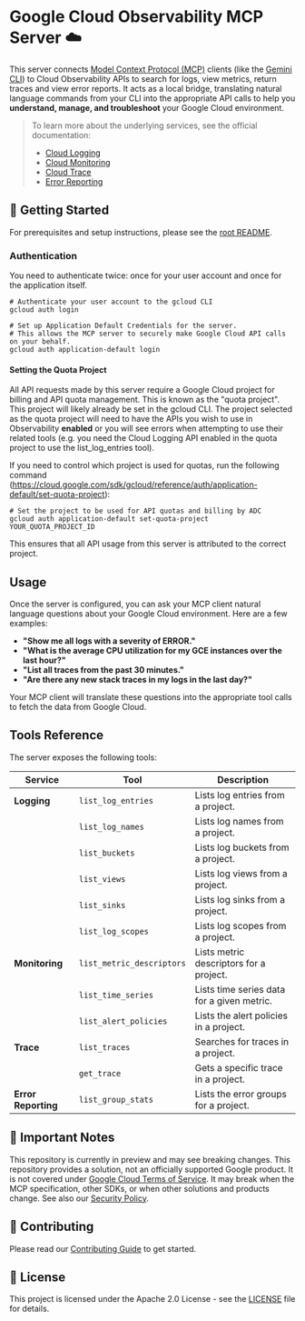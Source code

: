 # Google Cloud Observability MCP Server ☁️

This server connects
[Model Context Protocol (MCP)](https://modelcontextprotocol.io/) clients (like
the [Gemini CLI](https://github.com/google-gemini/gemini-cli)) to Cloud
Observability APIs to search for logs, view metrics, return traces and view error
reports. It acts as a local bridge, translating natural language commands
from your CLI into the appropriate API calls to help you
**understand, manage, and troubleshoot** your Google Cloud environment.

> To learn more about the underlying services, see the official documentation:
>
> - [Cloud Logging](https://cloud.google.com/logging/docs)
> - [Cloud Monitoring](https://cloud.google.com/monitoring/docs)
> - [Cloud Trace](https://cloud.google.com/trace/docs)
> - [Error Reporting](https://cloud.google.com/error-reporting/docs)

## 🚀 Getting Started

For prerequisites and setup instructions, please see the [root README](../../README.md#-getting-started).

### Authentication

You need to authenticate twice: once for your user account and once for the application itself.

```shell
# Authenticate your user account to the gcloud CLI
gcloud auth login

# Set up Application Default Credentials for the server.
# This allows the MCP server to securely make Google Cloud API calls on your behalf.
gcloud auth application-default login
```

#### Setting the Quota Project

All API requests made by this server require a Google Cloud project for
billing and API quota management. This is known as the "quota project". This
project will likely already be set in the gcloud CLI. The project selected as
the quota project will need to have the APIs you wish to use in Observability
**enabled** or you will see errors when attempting to use their related tools (e.g.
you need the Cloud Logging API enabled in the quota project to use the
list_log_entries tool).

If you need to control which project is used for quotas, run the following command (https://cloud.google.com/sdk/gcloud/reference/auth/application-default/set-quota-project):

```shell
# Set the project to be used for API quotas and billing by ADC
gcloud auth application-default set-quota-project YOUR_QUOTA_PROJECT_ID
```

This ensures that all API usage from this server is attributed to the correct project.

## Usage

Once the server is configured, you can ask your MCP client natural language questions about your Google Cloud environment. Here are a few examples:

- **"Show me all logs with a severity of ERROR."**
- **"What is the average CPU utilization for my GCE instances over the last hour?"**
- **"List all traces from the past 30 minutes."**
- **"Are there any new stack traces in my logs in the last day?"**

Your MCP client will translate these questions into the appropriate tool calls to fetch the data from Google Cloud.

## Tools Reference

The server exposes the following tools:

| Service             | Tool                      | Description                                |
| ------------------- | ------------------------- | ------------------------------------------ |
| **Logging**         | `list_log_entries`        | Lists log entries from a project.          |
|                     | `list_log_names`          | Lists log names from a project.            |
|                     | `list_buckets`            | Lists log buckets from a project.          |
|                     | `list_views`              | Lists log views from a project.            |
|                     | `list_sinks`              | Lists log sinks from a project.            |
|                     | `list_log_scopes`         | Lists log scopes from a project.           |
| **Monitoring**      | `list_metric_descriptors` | Lists metric descriptors for a project.    |
|                     | `list_time_series`        | Lists time series data for a given metric. |
|                     | `list_alert_policies`     | Lists the alert policies in a project.     |
| **Trace**           | `list_traces`             | Searches for traces in a project.          |
|                     | `get_trace`               | Gets a specific trace in a project.        |
| **Error Reporting** | `list_group_stats`        | Lists the error groups for a project.      |

## 📄 Important Notes

This repository is currently in preview and may see breaking changes. This
repository provides a solution, not an officially supported Google product. It
is not covered under [Google Cloud Terms of Service](https://cloud.google.com/terms).
It may break when the MCP specification, other SDKs, or when other solutions
and products change. See also our [Security Policy](../../SECURITY.md).

## 👥 Contributing

Please read our [Contributing Guide](../../CONTRIBUTING.md) to get started.

## 📝 License

This project is licensed under the Apache 2.0 License - see the [LICENSE](../../LICENSE) file for details.
